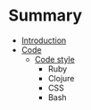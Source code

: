 # Summary

* [Introduction](README.md)
* [Code](code.md)
   * [Code style](code/style.md)
       * Ruby
       * Clojure
       * CSS
       * Bash

